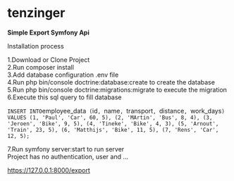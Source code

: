 # tenzinger

**Simple Export Symfony Api**

Installation process

1.Download or Clone Project </br>
2.Run composer install  </br>
3.Add database configuration .env file  </br>
4.Run php bin/console doctrine:database:create to create the database  </br>
5.Run php bin/console doctrine:migrations:migrate to execute the migration  </br>
6.Execute this sql query to fill database  </br>

`
INSERT INTO `employee_data` (`id`, `name`, `transport`, `distance`, `work_days`) VALUES
(1, 'Paul', 'Car', 60, 5),
(2, 'MArtin', 'Bus', 8, 4),
(3, 'Jeroen', 'Bike', 9, 5),
(4, 'Tineke', 'Bike', 4, 3),
(5, 'Arnout', 'Train', 23, 5),
(6, 'Matthijs', 'Bike', 11, 5),
(7, 'Rens', 'Car', 12, 5);
`
 
7.Run symfony server:start to run server  </br>
Project has no authentication, user and ... </br>


https://127.0.0.1:8000/export

